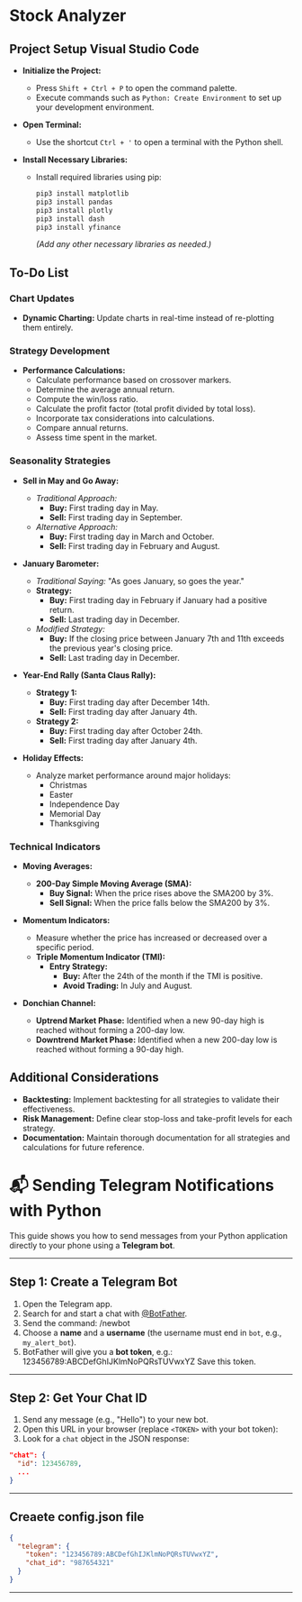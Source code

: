 # Stock Analyzer

## Project Setup Visual Studio Code

- **Initialize the Project:**
  - Press `Shift + Ctrl + P` to open the command palette.
  - Execute commands such as `Python: Create Environment` to set up your development environment.

- **Open Terminal:**
  - Use the shortcut `Ctrl + '` to open a terminal with the Python shell.

- **Install Necessary Libraries:**
  - Install required libraries using pip:
    ```bash
    pip3 install matplotlib
    pip3 install pandas
    pip3 install plotly
    pip3 install dash
    pip3 install yfinance
    ```
    *(Add any other necessary libraries as needed.)*

## To-Do List

### Chart Updates
- **Dynamic Charting:** Update charts in real-time instead of re-plotting them entirely.

### Strategy Development
- **Performance Calculations:**
  - Calculate performance based on crossover markers.
  - Determine the average annual return.
  - Compute the win/loss ratio.
  - Calculate the profit factor (total profit divided by total loss).
  - Incorporate tax considerations into calculations.
  - Compare annual returns.
  - Assess time spent in the market.

### Seasonality Strategies

- **Sell in May and Go Away:**
  - *Traditional Approach:*
    - **Buy:** First trading day in May.
    - **Sell:** First trading day in September.
  - *Alternative Approach:*
    - **Buy:** First trading day in March and October.
    - **Sell:** First trading day in February and August.

- **January Barometer:**
  - *Traditional Saying:* "As goes January, so goes the year."
  - **Strategy:**
    - **Buy:** First trading day in February if January had a positive return.
    - **Sell:** Last trading day in December.
  - *Modified Strategy:*
    - **Buy:** If the closing price between January 7th and 11th exceeds the previous year's closing price.
    - **Sell:** Last trading day in December.

- **Year-End Rally (Santa Claus Rally):**
  - **Strategy 1:**
    - **Buy:** First trading day after December 14th.
    - **Sell:** First trading day after January 4th.
  - **Strategy 2:**
    - **Buy:** First trading day after October 24th.
    - **Sell:** First trading day after January 4th.

- **Holiday Effects:**
  - Analyze market performance around major holidays:
    - Christmas
    - Easter
    - Independence Day
    - Memorial Day
    - Thanksgiving

### Technical Indicators

- **Moving Averages:**
  - **200-Day Simple Moving Average (SMA):**
    - **Buy Signal:** When the price rises above the SMA200 by 3%.
    - **Sell Signal:** When the price falls below the SMA200 by 3%.

- **Momentum Indicators:**
  - Measure whether the price has increased or decreased over a specific period.
  - **Triple Momentum Indicator (TMI):**
    - **Entry Strategy:**
      - **Buy:** After the 24th of the month if the TMI is positive.
      - **Avoid Trading:** In July and August.

- **Donchian Channel:**
  - **Uptrend Market Phase:** Identified when a new 90-day high is reached without forming a 200-day low.
  - **Downtrend Market Phase:** Identified when a new 200-day low is reached without forming a 90-day high.

## Additional Considerations

- **Backtesting:** Implement backtesting for all strategies to validate their effectiveness.
- **Risk Management:** Define clear stop-loss and take-profit levels for each strategy.
- **Documentation:** Maintain thorough documentation for all strategies and calculations for future reference.

# 📬 Sending Telegram Notifications with Python

This guide shows you how to send messages from your Python application directly to your phone using a **Telegram bot**.

---

## Step 1: Create a Telegram Bot
1. Open the Telegram app.
2. Search for and start a chat with [@BotFather](https://t.me/BotFather).
3. Send the command: /newbot
4. Choose a **name** and a **username** (the username must end in `bot`, e.g., `my_alert_bot`).
5. BotFather will give you a **bot token**, e.g.: 123456789:ABCDefGhIJKlmNoPQRsTUVwxYZ
Save this token.
---
## Step 2: Get Your Chat ID
1. Send any message (e.g., "Hello") to your new bot.
2. Open this URL in your browser (replace `<TOKEN>` with your bot token):
3. Look for a `chat` object in the JSON response:
```json
"chat": {
  "id": 123456789,
  ... 
}
```
---
## Creaete config.json file
```json
{
  "telegram": {
    "token": "123456789:ABCDefGhIJKlmNoPQRsTUVwxYZ",
    "chat_id": "987654321"
  }
}
```

---